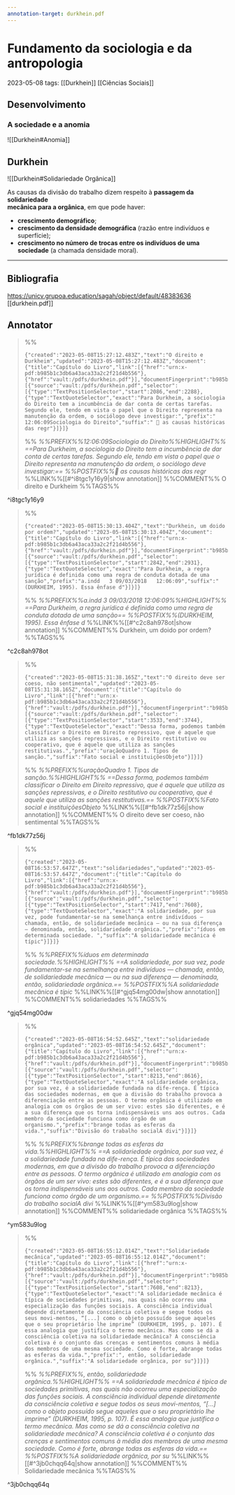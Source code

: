 ```yaml
---
annotation-target: durkhein.pdf
---
```


# Fundamento da sociologia e da antropologia
2023-05-08
tags: [[Durkhein]] [[Ciências Sociais]]

## Desenvolvimento

### A sociedade e a anomia

![[Durkhein#Anomia]]

## Durkhein

![[Durkhein#Solidariedade Orgânica]]

As causas da divisão do trabalho dizem respeito à **passagem da solidariedade  
mecânica para a orgânica**, em que pode haver:  

* **crescimento demográfico**;  
* **crescimento da densidade demográfica** (razão entre indivíduos e  superfície);  
*  **crescimento no número de trocas entre os indivíduos de uma sociedade** (a chamada densidade moral). 

-----------------------------------------------
## Bibliografia

https://unicv.grupoa.education/sagah/object/default/48383636
[[durkhein.pdf]]

## Annotator

>%%
>```annotation-json
>{"created":"2023-05-08T15:27:12.483Z","text":"O direito e Durkheim","updated":"2023-05-08T15:27:12.483Z","document":{"title":"Capítulo do Livro","link":[{"href":"urn:x-pdf:b985b1c3db6a43aca33a2c2f21d4b556"},{"href":"vault:/pdfs/durkhein.pdf"}],"documentFingerprint":"b985b1c3db6a43aca33a2c2f21d4b556"},"uri":"vault:/pdfs/durkhein.pdf","target":[{"source":"vault:/pdfs/durkhein.pdf","selector":[{"type":"TextPositionSelector","start":2086,"end":2288},{"type":"TextQuoteSelector","exact":"Para Durkheim, a sociologia do Direito tem a incumbência de dar conta de certas tarefas. Segundo ele, tendo em vista o papel que o Direito representa na manutenção da ordem, o sociólogo deve investigar:","prefix":"   12:06:09Sociologia do Direito","suffix":"  as causas históricas das regr"}]}]}
>```
>%%
>*%%PREFIX%%12:06:09Sociologia do Direito%%HIGHLIGHT%% ==Para Durkheim, a sociologia do Direito tem a incumbência de dar conta de certas tarefas. Segundo ele, tendo em vista o papel que o Direito representa na manutenção da ordem, o sociólogo deve investigar:== %%POSTFIX%% as causas históricas das regr*
>%%LINK%%[[#^i8tgc1y16y9|show annotation]]
>%%COMMENT%%
>O direito e Durkheim
>%%TAGS%%
>
^i8tgc1y16y9


>%%
>```annotation-json
>{"created":"2023-05-08T15:30:13.404Z","text":"Durkhein, um doido por ordem?","updated":"2023-05-08T15:30:13.404Z","document":{"title":"Capítulo do Livro","link":[{"href":"urn:x-pdf:b985b1c3db6a43aca33a2c2f21d4b556"},{"href":"vault:/pdfs/durkhein.pdf"}],"documentFingerprint":"b985b1c3db6a43aca33a2c2f21d4b556"},"uri":"vault:/pdfs/durkhein.pdf","target":[{"source":"vault:/pdfs/durkhein.pdf","selector":[{"type":"TextPositionSelector","start":2842,"end":2931},{"type":"TextQuoteSelector","exact":"Para Durkheim, a regra jurídica é definida como uma regra de conduta dotada de uma sanção","prefix":"a.indd   3 09/03/2018   12:06:09","suffix":" (DURKHEIM, 1995). Essa ênfase d"}]}]}
>```
>%%
>*%%PREFIX%%a.indd   3 09/03/2018   12:06:09%%HIGHLIGHT%% ==Para Durkheim, a regra jurídica é definida como uma regra de conduta dotada de uma sanção== %%POSTFIX%%(DURKHEIM, 1995). Essa ênfase d*
>%%LINK%%[[#^c2c8ah978ot|show annotation]]
>%%COMMENT%%
>Durkhein, um doido por ordem?
>%%TAGS%%
>
^c2c8ah978ot


>%%
>```annotation-json
>{"created":"2023-05-08T15:31:38.165Z","text":"O direito deve ser coeso, não sentimental","updated":"2023-05-08T15:31:38.165Z","document":{"title":"Capítulo do Livro","link":[{"href":"urn:x-pdf:b985b1c3db6a43aca33a2c2f21d4b556"},{"href":"vault:/pdfs/durkhein.pdf"}],"documentFingerprint":"b985b1c3db6a43aca33a2c2f21d4b556"},"uri":"vault:/pdfs/durkhein.pdf","target":[{"source":"vault:/pdfs/durkhein.pdf","selector":[{"type":"TextPositionSelector","start":3533,"end":3744},{"type":"TextQuoteSelector","exact":"Dessa forma, podemos também classificar o Direito em Direito repressivo, que é aquele que utiliza as sanções repressivas, e o Direito restitutivo ou cooperativo, que é aquele que utiliza as sanções restitutivas.","prefix":"uraçãoQuadro 1. Tipos de sanção.","suffix":"Fato social e instituiçõesObjeto"}]}]}
>```
>%%
>*%%PREFIX%%uraçãoQuadro 1. Tipos de sanção.%%HIGHLIGHT%% ==Dessa forma, podemos também classificar o Direito em Direito repressivo, que é aquele que utiliza as sanções repressivas, e o Direito restitutivo ou cooperativo, que é aquele que utiliza as sanções restitutivas.== %%POSTFIX%%Fato social e instituiçõesObjeto*
>%%LINK%%[[#^fb1dk77z56j|show annotation]]
>%%COMMENT%%
>O direito deve ser coeso, não sentimental
>%%TAGS%%
>
^fb1dk77z56j


>%%
>```annotation-json
>{"created":"2023-05-08T16:53:57.647Z","text":"solidariedades","updated":"2023-05-08T16:53:57.647Z","document":{"title":"Capítulo do Livro","link":[{"href":"urn:x-pdf:b985b1c3db6a43aca33a2c2f21d4b556"},{"href":"vault:/pdfs/durkhein.pdf"}],"documentFingerprint":"b985b1c3db6a43aca33a2c2f21d4b556"},"uri":"vault:/pdfs/durkhein.pdf","target":[{"source":"vault:/pdfs/durkhein.pdf","selector":[{"type":"TextPositionSelector","start":7417,"end":7608},{"type":"TextQuoteSelector","exact":"A solidariedade, por sua vez, pode fundamentar-se na semelhança entre indivíduos — chamada, então, de solidariedade mecânica — ou na sua diferença — denominada, então, solidariedade orgânica.","prefix":"íduos em determinada sociedade. ","suffix":"A solidariedade mecânica é típic"}]}]}
>```
>%%
>*%%PREFIX%%íduos em determinada sociedade.%%HIGHLIGHT%% ==A solidariedade, por sua vez, pode fundamentar-se na semelhança entre indivíduos — chamada, então, de solidariedade mecânica — ou na sua diferença — denominada, então, solidariedade orgânica.== %%POSTFIX%%A solidariedade mecânica é típic*
>%%LINK%%[[#^gjq54mg00dw|show annotation]]
>%%COMMENT%%
>solidariedades
>%%TAGS%%
>
^gjq54mg00dw


>%%
>```annotation-json
>{"created":"2023-05-08T16:54:52.645Z","text":"solidariedade orgânica","updated":"2023-05-08T16:54:52.645Z","document":{"title":"Capítulo do Livro","link":[{"href":"urn:x-pdf:b985b1c3db6a43aca33a2c2f21d4b556"},{"href":"vault:/pdfs/durkhein.pdf"}],"documentFingerprint":"b985b1c3db6a43aca33a2c2f21d4b556"},"uri":"vault:/pdfs/durkhein.pdf","target":[{"source":"vault:/pdfs/durkhein.pdf","selector":[{"type":"TextPositionSelector","start":8213,"end":8616},{"type":"TextQuoteSelector","exact":"A solidariedade orgânica, por sua vez, é a solidariedade fundada na dife-rença. É típica das sociedades modernas, em que a divisão do trabalho provoca a diferenciação entre as pessoas. O termo orgânica é utilizado em analogia com os órgãos de um ser vivo: estes são diferentes, e é a sua diferença que os torna indispensáveis uns aos outros. Cada membro da sociedade funciona como órgão de um organismo.","prefix":"brange todas as esferas da vida.","suffix":"Divisão do trabalho socialA divi"}]}]}
>```
>%%
>*%%PREFIX%%brange todas as esferas da vida.%%HIGHLIGHT%% ==A solidariedade orgânica, por sua vez, é a solidariedade fundada na dife-rença. É típica das sociedades modernas, em que a divisão do trabalho provoca a diferenciação entre as pessoas. O termo orgânica é utilizado em analogia com os órgãos de um ser vivo: estes são diferentes, e é a sua diferença que os torna indispensáveis uns aos outros. Cada membro da sociedade funciona como órgão de um organismo.== %%POSTFIX%%Divisão do trabalho socialA divi*
>%%LINK%%[[#^ym583u9log|show annotation]]
>%%COMMENT%%
>solidariedade orgânica
>%%TAGS%%
>
^ym583u9log


>%%
>```annotation-json
>{"created":"2023-05-08T16:55:12.014Z","text":"Solidariedade mecânica","updated":"2023-05-08T16:55:12.014Z","document":{"title":"Capítulo do Livro","link":[{"href":"urn:x-pdf:b985b1c3db6a43aca33a2c2f21d4b556"},{"href":"vault:/pdfs/durkhein.pdf"}],"documentFingerprint":"b985b1c3db6a43aca33a2c2f21d4b556"},"uri":"vault:/pdfs/durkhein.pdf","target":[{"source":"vault:/pdfs/durkhein.pdf","selector":[{"type":"TextPositionSelector","start":7608,"end":8213},{"type":"TextQuoteSelector","exact":"A solidariedade mecânica é típica de sociedades primitivas, nas quais não ocorreu uma especialização das funções sociais. A consciência individual depende diretamente da consciência coletiva e segue todos os seus movi-mentos, “[...] como o objeto possuído segue aqueles que o seu proprietário lhe imprime” (DURKHEIM, 1995, p. 107). É essa analogia que justifica o termo mecânica. Mas como se dá a consciência coletiva na solidariedade mecânica? A consciência coletiva é o conjunto das crenças e sentimentos comuns à média dos membros de uma mesma sociedade. Como é forte, abrange todas as esferas da vida.","prefix":", então, solidariedade orgânica.","suffix":"A solidariedade orgânica, por su"}]}]}
>```
>%%
>*%%PREFIX%%, então, solidariedade orgânica.%%HIGHLIGHT%% ==A solidariedade mecânica é típica de sociedades primitivas, nas quais não ocorreu uma especialização das funções sociais. A consciência individual depende diretamente da consciência coletiva e segue todos os seus movi-mentos, “[...] como o objeto possuído segue aqueles que o seu proprietário lhe imprime” (DURKHEIM, 1995, p. 107). É essa analogia que justifica o termo mecânica. Mas como se dá a consciência coletiva na solidariedade mecânica? A consciência coletiva é o conjunto das crenças e sentimentos comuns à média dos membros de uma mesma sociedade. Como é forte, abrange todas as esferas da vida.== %%POSTFIX%%A solidariedade orgânica, por su*
>%%LINK%%[[#^3jb0chqq64q|show annotation]]
>%%COMMENT%%
>Solidariedade mecânica
>%%TAGS%%
>
^3jb0chqq64q
